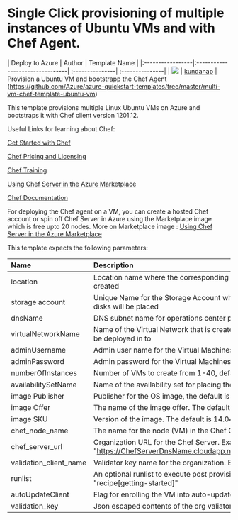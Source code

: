 # Single Click provisioning of multiple instances of Ubuntu VMs and with Chef Agent.

| Deploy to Azure  | Author                          | Template Name   |
|:-----------------|:--------------------------------| :---------------| :---------------|
| <a href="https://azuredeploy.net/" target="_blank"><img src="http://azuredeploy.net/deploybutton_small.png"/></a> | [kundanap](https://github.com/kundanap) | Provision a Ubuntu VM and  bootstrapp the Chef Agent (https://github.com/Azure/azure-quickstart-templates/tree/master/multi-vm-chef-template-ubuntu-vm)


This template provisions multiple Linux Ubuntu VMs on Azure and bootstraps it with Chef client version 1201.12.

Useful Links for learning about Chef:

<a href="http://learn.chef.io/" target="_blank">Get Started with Chef</a>

<a href="https://www.chef.io/chef/#plans-and-pricingx" target="_blank">Chef Pricing and Licensing</a>

<a href="https://www.chef.io/training/" target="_blank">Chef Training</a>

<a href="https://docs.chef.io/azure_portal.html#azure-marketplace" target="_blank">Using Chef Server in the Azure Marketplace</a>

<a href="http://docs.chef.io/" target="_blank">Chef Documentation</a>

 For deploying the Chef agent on a VM, you can create a hosted Chef account or spin off Chef Server in Azure using the Marketplace image which is free upto 20 nodes. More on Marketplace image : <a href="https://docs.chef.io/azure_portal.html#azure-marketplace" target="_blank">Using Chef Server in the Azure Marketplace</a>

 This template expects the following parameters:

 | Name   | Description    |
 |:--- |:---|
 | location | Location name where the corresponding Azure artifacts will be created |
 | storage account  | Unique  Name for the Storage Account where the Virtual Machine's disks will be placed |
 | dnsName | DNS subnet name for operations center public IP address |
 | virtualNetworkName | Name of the Virtual Network that is created and that resources will be deployed in to |
 | adminUsername  | Admin user name for the Virtual Machines  |
 | adminPassword  | Admin password for the Virtual Machines  |
 | numberOfInstances <Optional>  | Number of VMs to create from 1-40, default is 2 |
 | availabilitySetName  | Name of the availability set for placing the VMs. |
 | image Publisher <Optional> | Publisher for the OS image, the default is Canonical|
 | image Offer <Optional> | The name of the image offer. The default is Ubuntu |
 | image SKU  <Optional> | Version of the image. The default is 14.04.2-LTS |
 | chef_node_name | The name for the node (VM) in the Chef Organization |
 | chef_server_url | Organization URL for the Chef Server. Example "https://ChefServerDnsName.cloudapp.net/organizations/Orgname"|
 | validation_client_name | Validator key name for the organization. Example : MyOrg-validator |
 | runlist <Optional> | An optional runlist to execute post provisioning. Example "recipe[getting-started]" |
 | autoUpdateClient <Optional> | Flag for enrolling the VM into auto-updates. The default is 'false.''|
 | validation_key | Json escaped contents of the org valiator pem file.|
